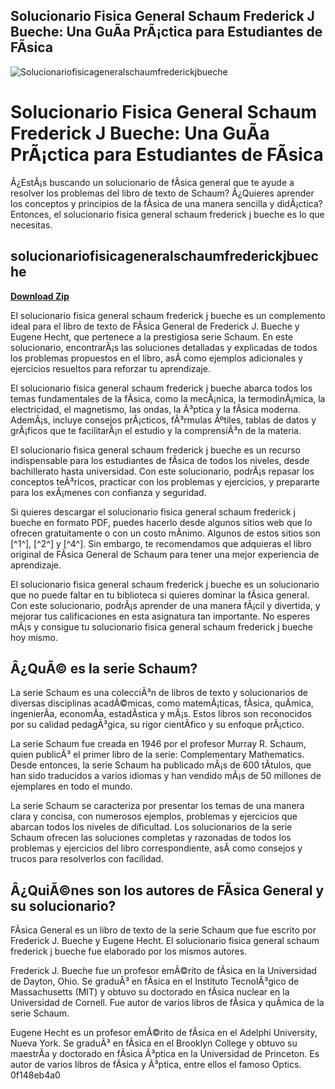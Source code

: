 ## Solucionario Fisica General Schaum Frederick J Bueche: Una GuÃ­a PrÃ¡ctica para Estudiantes de FÃ­sica

 
![Solucionariofisicageneralschaumfrederickjbueche](https://encrypted-tbn0.gstatic.com/images?q=tbn:ANd9GcRdyR2I6XpRtkq3JeK1AKCxdzaVnw3P6EaTquL6S4GdzSxK85gYHaJYqtsH)

 
# Solucionario Fisica General Schaum Frederick J Bueche: Una GuÃ­a PrÃ¡ctica para Estudiantes de FÃ­sica
  
Â¿EstÃ¡s buscando un solucionario de fÃ­sica general que te ayude a resolver los problemas del libro de texto de Schaum? Â¿Quieres aprender los conceptos y principios de la fÃ­sica de una manera sencilla y didÃ¡ctica? Entonces, el solucionario fisica general schaum frederick j bueche es lo que necesitas.
 
## solucionariofisicageneralschaumfrederickjbueche


[**Download Zip**](https://www.google.com/url?q=https%3A%2F%2Fgeags.com%2F2tKeBQ&sa=D&sntz=1&usg=AOvVaw2r2rcAT9Ic8CMq9IfLIvkW)

  
El solucionario fisica general schaum frederick j bueche es un complemento ideal para el libro de texto de FÃ­sica General de Frederick J. Bueche y Eugene Hecht, que pertenece a la prestigiosa serie Schaum. En este solucionario, encontrarÃ¡s las soluciones detalladas y explicadas de todos los problemas propuestos en el libro, asÃ­ como ejemplos adicionales y ejercicios resueltos para reforzar tu aprendizaje.
  
El solucionario fisica general schaum frederick j bueche abarca todos los temas fundamentales de la fÃ­sica, como la mecÃ¡nica, la termodinÃ¡mica, la electricidad, el magnetismo, las ondas, la Ã³ptica y la fÃ­sica moderna. AdemÃ¡s, incluye consejos prÃ¡cticos, fÃ³rmulas Ãºtiles, tablas de datos y grÃ¡ficos que te facilitarÃ¡n el estudio y la comprensiÃ³n de la materia.
  
El solucionario fisica general schaum frederick j bueche es un recurso indispensable para los estudiantes de fÃ­sica de todos los niveles, desde bachillerato hasta universidad. Con este solucionario, podrÃ¡s repasar los conceptos teÃ³ricos, practicar con los problemas y ejercicios, y prepararte para los exÃ¡menes con confianza y seguridad.
  
Si quieres descargar el solucionario fisica general schaum frederick j bueche en formato PDF, puedes hacerlo desde algunos sitios web que lo ofrecen gratuitamente o con un costo mÃ­nimo. Algunos de estos sitios son [^1^], [^2^] y [^4^]. Sin embargo, te recomendamos que adquieras el libro original de FÃ­sica General de Schaum para tener una mejor experiencia de aprendizaje.
  
El solucionario fisica general schaum frederick j bueche es un solucionario que no puede faltar en tu biblioteca si quieres dominar la fÃ­sica general. Con este solucionario, podrÃ¡s aprender de una manera fÃ¡cil y divertida, y mejorar tus calificaciones en esta asignatura tan importante. No esperes mÃ¡s y consigue tu solucionario fisica general schaum frederick j bueche hoy mismo.
  
## Â¿QuÃ© es la serie Schaum?
  
La serie Schaum es una colecciÃ³n de libros de texto y solucionarios de diversas disciplinas acadÃ©micas, como matemÃ¡ticas, fÃ­sica, quÃ­mica, ingenierÃ­a, economÃ­a, estadÃ­stica y mÃ¡s. Estos libros son reconocidos por su calidad pedagÃ³gica, su rigor cientÃ­fico y su enfoque prÃ¡ctico.
  
La serie Schaum fue creada en 1946 por el profesor Murray R. Schaum, quien publicÃ³ el primer libro de la serie: Complementary Mathematics. Desde entonces, la serie Schaum ha publicado mÃ¡s de 600 tÃ­tulos, que han sido traducidos a varios idiomas y han vendido mÃ¡s de 50 millones de ejemplares en todo el mundo.
  
La serie Schaum se caracteriza por presentar los temas de una manera clara y concisa, con numerosos ejemplos, problemas y ejercicios que abarcan todos los niveles de dificultad. Los solucionarios de la serie Schaum ofrecen las soluciones completas y razonadas de todos los problemas y ejercicios del libro correspondiente, asÃ­ como consejos y trucos para resolverlos con facilidad.
  
## Â¿QuiÃ©nes son los autores de FÃ­sica General y su solucionario?
  
FÃ­sica General es un libro de texto de la serie Schaum que fue escrito por Frederick J. Bueche y Eugene Hecht. El solucionario fisica general schaum frederick j bueche fue elaborado por los mismos autores.
  
Frederick J. Bueche fue un profesor emÃ©rito de fÃ­sica en la Universidad de Dayton, Ohio. Se graduÃ³ en fÃ­sica en el Instituto TecnolÃ³gico de Massachusetts (MIT) y obtuvo su doctorado en fÃ­sica nuclear en la Universidad de Cornell. Fue autor de varios libros de fÃ­sica y quÃ­mica de la serie Schaum.
  
Eugene Hecht es un profesor emÃ©rito de fÃ­sica en el Adelphi University, Nueva York. Se graduÃ³ en fÃ­sica en el Brooklyn College y obtuvo su maestrÃ­a y doctorado en fÃ­sica Ã³ptica en la Universidad de Princeton. Es autor de varios libros de fÃ­sica y Ã³ptica, entre ellos el famoso Optics.
 0f148eb4a0
